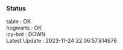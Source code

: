 ### Status


table : OK  
hogwarts : OK  
icy-bot : DOWN  
Latest Update : 2023-11-24 22:06:57.814676
